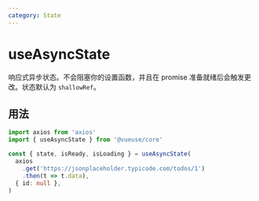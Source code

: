```yaml
---
category: State
---
```


# useAsyncState

响应式异步状态。不会阻塞你的设置函数，并且在 promise 准备就绪后会触发更改。状态默认为 `shallowRef`。

## 用法

```ts
import axios from 'axios'
import { useAsyncState } from '@vueuse/core'

const { state, isReady, isLoading } = useAsyncState(
  axios
    .get('https://jsonplaceholder.typicode.com/todos/1')
    .then(t => t.data),
  { id: null },
)
```
